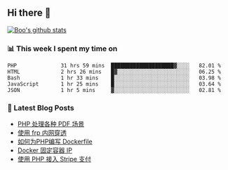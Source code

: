 ## Hi there 👋

[![Boo's github stats](https://github-readme-stats.vercel.app/api?username=0xAiKang)](https://github.com/anuraghazra/github-readme-stats)

<!-- [![Most Used Langs](https://github-readme-stats.vercel.app/api/top-langs/?username=0xAiKang)](https://github.com/anuraghazra/github-readme-stats) -->

### 📊 This week I spent my time on
<!--START_SECTION:waka-->

```text
PHP              31 hrs 59 mins  ████████████████████▓░░░░   82.01 %
HTML             2 hrs 26 mins   █▓░░░░░░░░░░░░░░░░░░░░░░░   06.25 %
Bash             1 hr 33 mins    █░░░░░░░░░░░░░░░░░░░░░░░░   03.98 %
JavaScript       1 hr 25 mins    █░░░░░░░░░░░░░░░░░░░░░░░░   03.64 %
JSON             1 hr 5 mins     ▓░░░░░░░░░░░░░░░░░░░░░░░░   02.81 %
```

<!--END_SECTION:waka-->

### 📕 Latest Blog Posts
<!-- BLOG-POST-LIST:START -->
- [PHP 处理各种 PDF 场景](https://www.0x2beace.com/php-handles-various-pdf-scenarios/)
- [使用 frp 内网穿透](https://www.0x2beace.com/use-the-frp-intranet-to-penetrate/)
- [如何为PHP编写 Dockerfile](https://www.0x2beace.com/how-to-write-dockerfile-for-php/)
- [Docker 固定容器 IP](https://www.0x2beace.com/docker-fixed-container-ip/)
- [使用 PHP 接入 Stripe 支付](https://www.0x2beace.com/Using-PHP-to-access-Stripe-payment/)
<!-- BLOG-POST-LIST:END -->

